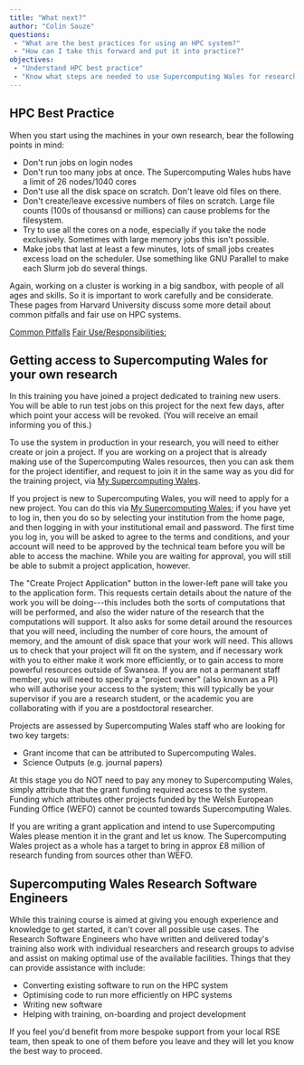 ```yaml
---
title: "What next?"
author: "Colin Sauze"
questions:
 - "What are the best practices for using an HPC system?"
 - "How can I take this forward and put it into practice?"
objectives:
 - "Understand HPC best practice"
 - "Know what steps are needed to use Supercomputing Wales for research"
---
```



## HPC Best Practice

When you start using the machines in your own research, bear the
following points in mind:

* Don't run jobs on login nodes
* Don't run too many jobs at once. The Supercomputing Wales hubs have a limit of 26 nodes/1040 cores
* Don't use all the disk space on scratch. Don't leave old files on there.
* Don't create/leave excessive numbers of files on scratch. Large file counts (100s of thousansd or millions) can cause problems for the filesystem.
* Try to use all the cores on a node, especially if you take the node exclusively. Sometimes with large memory jobs this isn't possible.
* Make jobs that last at least a few minutes, lots of small jobs creates excess load on the scheduler. Use something like GNU Parallel to make each Slurm job do several things.

Again, working on a cluster is working in a big sandbox, with people of all ages and skills. So it is
important to work carefully and be considerate. These pages from Harvard University discuss some more detail about common pitfalls and fair use on HPC systems.

[Common Pitfalls](https://rc.fas.harvard.edu/resources/documentation/common-odyssey-pitfalls/)
[Fair Use/Responsibilities:](https://rc.fas.harvard.edu/resources/responsibilities/)


## Getting access to Supercomputing Wales for your own research

In this training you have joined a project dedicated to training new
users. You will be able to run test jobs on this project for the next
few days, after which point your access will be revoked. (You will
receive an email informing you of this.)

To use the system in production in your research, you will need to
either create or join a project. If you are working on a project that
is already making use of the Supercomputing Wales resources, then you
can ask them for the project identifier, and request to join it in the
same way as you did for the training project, via [My Supercomputing
Wales](https://my.supercomputing.wales).

If you project is new to Supercomputing Wales, you will need to apply
for a new project. You can do this via [My Supercomputing
Wales](https://my.supercomputing.wales); if you have yet to log in,
then you do so by selecting your institution from the home page, and
then logging in with your institutional email and password. The first
time you log in, you will be asked to agree to the terms and
conditions, and your account will need to be approved by the technical
team before you will be able to access the machine. While you are
waiting for approval, you will still be able to submit a project
application, however.

The "Create Project
Application" button in the lower-left pane will take you to the
application form. This requests certain details about the nature of
the work you will be doing---this includes both the sorts of
computations that will be performed, and also the wider nature of the
research that the computations will support. It also asks for some
detail around the resources that you will need, including the number
of core hours, the amount of memory, and the amount of disk space that
your work will need. This allows us to check that your project will
fit on the system, and if necessary work with you to either make it
work more efficiently, or to gain access to more powerful resources
outside of Swansea. If you are not a permanent staff member, you will
need to specify a "project owner" (also known as a PI) who will
authorise your access to the system; this will typically be your
supervisor if you are a research student, or the academic you are
collaborating with if you are a postdoctoral researcher.

Projects are assessed by Supercomputing Wales staff who are looking for two key targets:

  * Grant income that can be attributed to Supercomputing Wales.
  * Science Outputs (e.g. journal papers)

At this stage you do NOT need to pay any money to Supercomputing
Wales, simply attribute that the grant funding required access to the
system. Funding which attributes other projects funded by the Welsh
European Funding Office (WEFO) cannot be counted towards
Supercomputing Wales.

If you are writing a grant application and intend to use
Supercomputing Wales please mention it in the grant and let us
know. The Supercomputing Wales project as a whole has a target to
bring in approx £8 million of research funding from sources other than
WEFO.


## Supercomputing Wales Research Software Engineers

While this training course is aimed at giving you enough experience
and knowledge to get started, it can't cover all possible use cases.
The Research Software Engineers who have written and delivered today's
training also work with individual researchers and research groups to
advise and assist on making optimal use of the available
facilities. Things that they can provide assistance with include:

* Converting existing software to run on the HPC system
* Optimising code to run more efficiently on HPC systems
* Writing new software
* Helping with training, on-boarding and project development

If you feel you'd benefit from more bespoke support from your local
RSE team, then speak to one of them before you leave and they will let
you know the best way to proceed.
